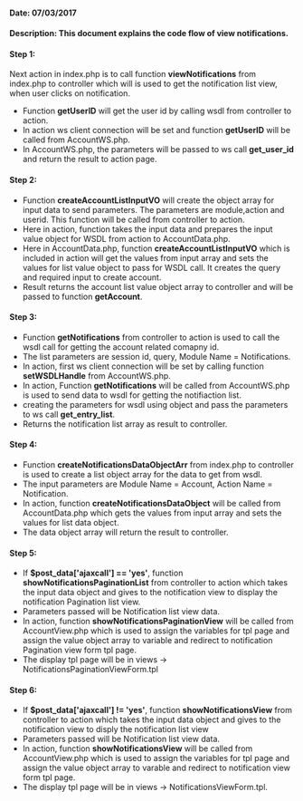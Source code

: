 #### Date: 07/03/2017

#### Description: This document explains the code flow of view notifications.

#### Step 1:

Next action in index.php is to call function **viewNotifications** from index.php to controller which will is used to get the notification list view, when user clicks on notification.

- Function **getUserID** will get the user id by calling wsdl from controller to action.
- In action ws client connection will be set and function **getUserID** will be called from AccountWS.php.
- In AccountWS.php, the parameters will be passed to ws call **get_user_id** and return the result to action page.

#### Step 2:

- Function **createAccountListInputVO** will create the object array for input data to send parameters. The parameters are module,action and userid. This function will be called from controller to action.
- Here in action, function takes the input data and prepares the input value object for WSDL from action to AccountData.php.
- Here in AccountData.php, function **createAccountListInputVO** which is included in action will get the values from input array and sets the values for list value object to pass for WSDL call. It creates the query and required input to create account.
- Result returns the account list value object array to controller and will be passed to function **getAccount**.

#### Step 3:

- Function **getNotifications** from controller to action is used to call the wsdl call for getting the account related comapny id.
- The list parameters are session id, query, Module Name = Notifications.
- In action, first ws client connection will be set by calling function **setWSDLHandle** from AccountWS.php.
- In action, Function **getNotifications** will be called from AccountWS.php is used to send data to wsdl for getting the notifiaction list.
- creating the parameters for wsdl using object and pass the parameters to ws call **get_entry_list**.
- Returns the notification list array as result to controller.

#### Step 4:

- Function **createNotificationsDataObjectArr** from index.php to controller is used to create a list object array for the data to get from wsdl.
- The input parameters are Module Name = Account, Action Name = Notification.
- In action, function **createNotificationsDataObject** will be called from AccountData.php which gets the values from input array and sets the values for list data object.
- The data object array will return the result to controller.

#### Step 5:

- If **$post_data['ajaxcall'] == 'yes'**, function **showNotificationsPaginationList** from controller to action which takes the input data object and gives to the notification view to display the notification Pagination list view.
- Parameters passed will be Notification list view data.
- In action, function **showNotificationsPaginationView** will be called from AccountView.php which is used to assign the variables for tpl page and assign the value object array to variable and redirect to notification Pagination view form tpl page.
- The display tpl page will be in views -> NotificationsPaginationViewForm.tpl


#### Step 6:

- If **$post_data['ajaxcall'] != 'yes'**, function **showNotificationsView** from controller to action which takes the input data object and gives to the notification view to disply the notification list view
- Parameters passed will be Notification list view data.
- In action, function **showNotificationsView** will be called from AccountView.php which is used to assign the variables for tpl page and assign the value object array to varable and redirect to notification view form tpl page.
- The display tpl page will be in views -> NotificationsViewForm.tpl.






